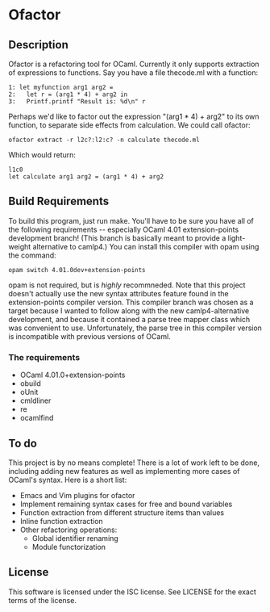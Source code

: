 Ofactor
=======

Description
-----------

Ofactor is a refactoring tool for OCaml. Currently it only supports
extraction of expressions to functions. Say you have a file thecode.ml
with a function:

    1: let myfunction arg1 arg2 =
    2:   let r = (arg1 * 4) + arg2 in
    3:   Printf.printf "Result is: %d\n" r

Perhaps we'd like to factor out the expression "(arg1 * 4) + arg2" to
its own function, to separate side effects from calculation. We could
call ofactor:

    ofactor extract -r l2c?:l2:c? -n calculate thecode.ml

Which would return:

    l1c0
    let calculate arg1 arg2 = (arg1 * 4) + arg2

Build Requirements
------------------

To build this program, just run make. You'll have to be sure you have
all of the following requirements -- especially OCaml 4.01
extension-points development branch! (This branch is basically meant
to provide a light-weight alternative to camlp4.) You can install this
compiler with opam using the command:

    opam switch 4.01.0dev+extension-points

opam is not required, but is _highly_ recommneded. Note that this
project doesn't actually use the new syntax attributes feature found
in the extension-points compiler version. This compiler branch was
chosen as a target because I wanted to follow along with the new
camlp4-alternative development, and because it contained a parse tree
mapper class which was convenient to use. Unfortunately, the parse
tree in this compiler version is incompatible with previous versions
of OCaml.

### The requirements

* OCaml 4.01.0+extension-points
* obuild
* oUnit
* cmldliner
* re
* ocamlfind

To do
-----

This project is by no means complete! There is a lot of work left to
be done, including adding new features as well as implementing more
cases of OCaml's syntax. Here is a short list:

* Emacs and Vim plugins for ofactor
* Implement remaining syntax cases for free and bound variables
* Function extraction from different structure items than values
* Inline function extraction
* Other refactoring operations:
  * Global identifier renaming
  * Module functorization

License
-------

This software is licensed under the ISC license. See LICENSE for the
exact terms of the license.
